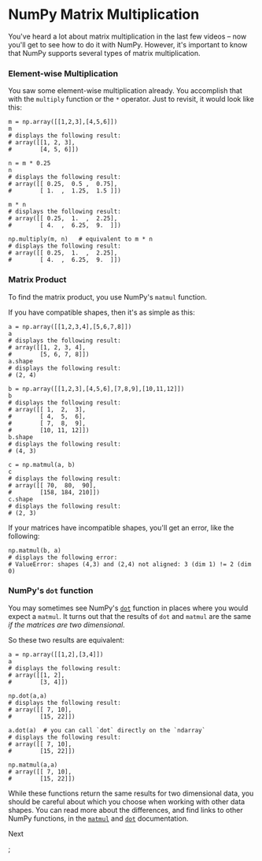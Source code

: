 # NumPy Matrix Multiplication

You've heard a lot about matrix multiplication in the last few videos – now you'll get to see how to do it with NumPy. However, it's important to know that NumPy supports several types of matrix multiplication.

### Element-wise Multiplication

You saw some element-wise multiplication already. You accomplish that with the `multiply` function or the `*` operator. Just to revisit, it would look like this:

```
m = np.array([[1,2,3],[4,5,6]])
m
# displays the following result:
# array([[1, 2, 3],
#        [4, 5, 6]])

n = m * 0.25
n
# displays the following result:
# array([[ 0.25,  0.5 ,  0.75],
#        [ 1.  ,  1.25,  1.5 ]])

m * n
# displays the following result:
# array([[ 0.25,  1.  ,  2.25],
#        [ 4.  ,  6.25,  9.  ]])

np.multiply(m, n)   # equivalent to m * n
# displays the following result:
# array([[ 0.25,  1.  ,  2.25],
#        [ 4.  ,  6.25,  9.  ]])
```

### Matrix Product

To find the matrix product, you use NumPy's `matmul` function.

If you have compatible shapes, then it's as simple as this:

```
a = np.array([[1,2,3,4],[5,6,7,8]])
a
# displays the following result:
# array([[1, 2, 3, 4],
#        [5, 6, 7, 8]])
a.shape
# displays the following result:
# (2, 4)

b = np.array([[1,2,3],[4,5,6],[7,8,9],[10,11,12]])
b
# displays the following result:
# array([[ 1,  2,  3],
#        [ 4,  5,  6],
#        [ 7,  8,  9],
#        [10, 11, 12]])
b.shape
# displays the following result:
# (4, 3)

c = np.matmul(a, b)
c
# displays the following result:
# array([[ 70,  80,  90],
#        [158, 184, 210]])
c.shape
# displays the following result:
# (2, 3)
```

If your matrices have incompatible shapes, you'll get an error, like the following:

```
np.matmul(b, a)
# displays the following error:
# ValueError: shapes (4,3) and (2,4) not aligned: 3 (dim 1) != 2 (dim 0)
```

### NumPy's `dot` function

You may sometimes see NumPy's [`dot`](https://docs.scipy.org/doc/numpy/reference/generated/numpy.dot.html) function in places where you would expect a `matmul`. It turns out that the results of `dot` and `matmul` are the same _if the matrices are two dimensional_.

So these two results are equivalent:

```
a = np.array([[1,2],[3,4]])
a
# displays the following result:
# array([[1, 2],
#        [3, 4]])

np.dot(a,a)
# displays the following result:
# array([[ 7, 10],
#        [15, 22]])

a.dot(a)  # you can call `dot` directly on the `ndarray`
# displays the following result:
# array([[ 7, 10],
#        [15, 22]])

np.matmul(a,a)
# array([[ 7, 10],
#        [15, 22]])
```

While these functions return the same results for two dimensional data, you should be careful about which you choose when working with other data shapes. You can read more about the differences, and find links to other NumPy functions, in the [`matmul`](https://docs.scipy.org/doc/numpy/reference/generated/numpy.matmul.html#numpy.matmul) and [`dot`](https://docs.scipy.org/doc/numpy/reference/generated/numpy.dot.html) documentation.

Next

;